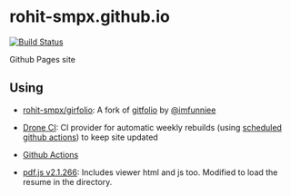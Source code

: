 # rohit-smpx.github.io

[![Build Status](https://cloud.drone.io/api/badges/rohit-smpx/rohit-smpx.github.io/status.svg)](https://cloud.drone.io/rohit-smpx/rohit-smpx.github.io)

Github Pages site

## Using

- [rohit-smpx/girfolio](https://github.com/rohit-smpx/gitfolio): A fork of [gitfolio](https://github.com/imfunniee/gitfolio) by [@imfunniee](https://github.com/imfunniee)

- [Drone CI](https://cloud.drone.io): CI provider for automatic weekly rebuilds (using [scheduled github actions](https://developer.github.com/actions/changes/2019-04-05-scheduling-workflows/)) to keep site updated

- [Github Actions](./.action)

- [pdf.js v2.1.266](https://github.com/mozilla/pdf.js/releases/tag/v2.1.266): Includes viewer html and js too. Modified to load the resume in the directory.